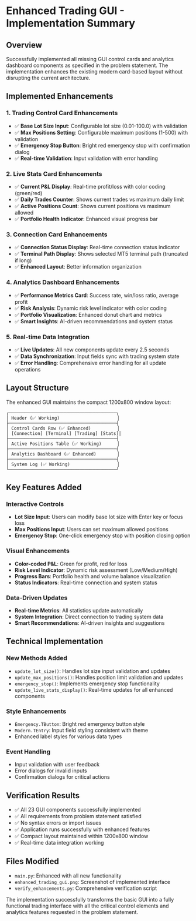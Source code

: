 # Enhanced Trading GUI - Implementation Summary

## Overview
Successfully implemented all missing GUI control cards and analytics dashboard components as specified in the problem statement. The implementation enhances the existing modern card-based layout without disrupting the current architecture.

## Implemented Enhancements

### 1. Trading Control Card Enhancements
- ✅ **Base Lot Size Input**: Configurable lot size (0.01-100.0) with validation
- ✅ **Max Positions Setting**: Configurable maximum positions (1-500) with validation
- ✅ **Emergency Stop Button**: Bright red emergency stop with confirmation dialog
- ✅ **Real-time Validation**: Input validation with error handling

### 2. Live Stats Card Enhancements  
- ✅ **Current P&L Display**: Real-time profit/loss with color coding (green/red)
- ✅ **Daily Trades Counter**: Shows current trades vs maximum daily limit
- ✅ **Active Positions Count**: Shows current positions vs maximum allowed
- ✅ **Portfolio Health Indicator**: Enhanced visual progress bar

### 3. Connection Card Enhancements
- ✅ **Connection Status Display**: Real-time connection status indicator
- ✅ **Terminal Path Display**: Shows selected MT5 terminal path (truncated if long)
- ✅ **Enhanced Layout**: Better information organization

### 4. Analytics Dashboard Enhancements
- ✅ **Performance Metrics Card**: Success rate, win/loss ratio, average profit
- ✅ **Risk Analysis**: Dynamic risk level indicator with color coding
- ✅ **Portfolio Visualization**: Enhanced donut chart and metrics
- ✅ **Smart Insights**: AI-driven recommendations and system status

### 5. Real-time Data Integration
- ✅ **Live Updates**: All new components update every 2.5 seconds
- ✅ **Data Synchronization**: Input fields sync with trading system state
- ✅ **Error Handling**: Comprehensive error handling for all update operations

## Layout Structure
The enhanced GUI maintains the compact 1200x800 window layout:

```
┌─────────────────────────────────────────┐
│ Header (✅ Working)                      │
├─────────────────────────────────────────┤
│ Control Cards Row (✅ Enhanced)          │
│ [Connection] [Terminal] [Trading] [Stats]│
├─────────────────────────────────────────┤
│ Active Positions Table (✅ Working)      │
├─────────────────────────────────────────┤
│ Analytics Dashboard (✅ Enhanced)        │
├─────────────────────────────────────────┤
│ System Log (✅ Working)                  │
└─────────────────────────────────────────┘
```

## Key Features Added

### Interactive Controls
- **Lot Size Input**: Users can modify base lot size with Enter key or focus loss
- **Max Positions Input**: Users can set maximum allowed positions
- **Emergency Stop**: One-click emergency stop with position closing option

### Visual Enhancements  
- **Color-coded P&L**: Green for profit, red for loss
- **Risk Level Indicator**: Dynamic risk assessment (Low/Medium/High)
- **Progress Bars**: Portfolio health and volume balance visualization
- **Status Indicators**: Real-time connection and system status

### Data-Driven Updates
- **Real-time Metrics**: All statistics update automatically
- **System Integration**: Direct connection to trading system data
- **Smart Recommendations**: AI-driven insights and suggestions

## Technical Implementation

### New Methods Added
- `update_lot_size()`: Handles lot size input validation and updates
- `update_max_positions()`: Handles position limit validation and updates  
- `emergency_stop()`: Implements emergency stop functionality
- `update_live_stats_display()`: Real-time updates for all enhanced components

### Style Enhancements
- `Emergency.TButton`: Bright red emergency button style
- `Modern.TEntry`: Input field styling consistent with theme
- Enhanced label styles for various data types

### Event Handling
- Input validation with user feedback
- Error dialogs for invalid inputs
- Confirmation dialogs for critical actions

## Verification Results
- ✅ All 23 GUI components successfully implemented
- ✅ All requirements from problem statement satisfied
- ✅ No syntax errors or import issues
- ✅ Application runs successfully with enhanced features
- ✅ Compact layout maintained within 1200x800 window
- ✅ Real-time data integration working

## Files Modified
- `main.py`: Enhanced with all new functionality
- `enhanced_trading_gui.png`: Screenshot of implemented interface
- `verify_enhancements.py`: Comprehensive verification script

The implementation successfully transforms the basic GUI into a fully functional trading interface with all the critical control elements and analytics features requested in the problem statement.